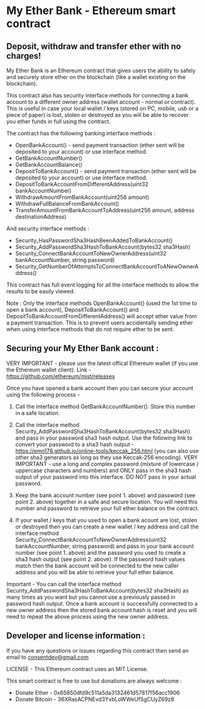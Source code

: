 # My Ether Bank - Ethereum smart contract
## Deposit, withdraw and transfer ether with no charges!

My Ether Bank is an Ethereum contract that gives users the ability to safely and securely store ether on the blockchain (like a wallet existing on the blockchain).

This contract also has security interface methods for connecting a bank account to a different owner address (wallet account - normal or contract).  This is useful in case your local wallet / keys (stored on PC, mobile, usb or a piece of paper) is lost, stolen or destroyed as you will be able to recover you ether funds in full using the contract.

The contract has the following banking interface methods :

* OpenBankAccount() - send payment transaction (ether sent will be deposited to your account) or use interface method.
* GetBankAccountNumber()
* GetBankAccountBalance()
* DepositToBankAccount() - send payment transaction (ether sent will be deposited to your account) or use interface method.
* DepositToBankAccountFromDifferentAddress(uint32 bankAccountNumber)
* WithdrawAmountFromBankAccount(uint256 amount)
* WithdrawFullBalanceFromBankAccount()
* TransferAmountFromBankAccountToAddress(uint256 amount, address destinationAddress)

And security interface methods :

* Security_HasPasswordSha3HashBeenAddedToBankAccount()
* Security_AddPasswordSha3HashToBankAccount(bytes32 sha3Hash)
* Security_ConnectBankAccountToNewOwnerAddress(uint32 bankAccountNumber, string password)
* Security_GetNumberOfAttemptsToConnectBankAccountToANewOwnerAddress()

This contract has full event logging for all the interface methods to allow the results to be easily viewed.

Note : Only the interface methods OpenBankAccount() (used the 1st time to open a bank account), DepositToBankAccount() and DepositToBankAccountFromDifferentAddress() will accept ether value from a payment transaction. This is to prevent users accidentally sending ether when using interface methods that do not require ether to be sent.

## Securing your My Ether Bank account :

VERY IMPORTANT - please use the latest offical Ethereum wallet (if you use the Ethereum wallet client). Link - https://github.com/ethereum/mist/releases

Once you have opened a bank account then you can secure your account using the following process -

1. Call the interface method GetBankAccountNumber(). Store this number in a safe location. 

2. Call the interface method Security_AddPasswordSha3HashToBankAccount(bytes32 sha3Hash) and pass in your password sha3 hash output.
   Use the following link to convert your password to a sha3 hash output - https://emn178.github.io/online-tools/keccak_256.html (you can also use other sha3 generators as long as they use Keccak-256 encoding). VERY IMPORTANT - use a long and complex password (mixture of lowercase / uppercase characters and numbers) and ONLY pass in the sha3 hash output of your password into this interface. DO NOT pass in your actual password.

3. Keep the bank account number (see point 1. above) and password (see point 2. above) together in a safe and secure location. You will need this number and password to retrieve your full ether balance on the contract.
    
4. If your wallet / keys that you used to open a bank acount are lost, stolen or destroyed then you can create a new wallet / key address and call the interface method 
Security_ConnectBankAccountToNewOwnerAddress(uint32 bankAccountNumber, string password) and pass in your bank account number (see point 1. above) and the password you used to create a sha3 hash output (see point 2. above).  If the password hash values match then the bank account will be connected to the new caller address and you will be able to retrieve your full ether balance.

Important - You can call the interface method Security_AddPasswordSha3HashToBankAccount(bytes32 sha3Hash) as many times as you want but you cannot use a previously passed in password hash output.  Once a bank account is successfully connected to a new owner address then the stored bank account hash is reset and you will need to repeat the above process using the new owner address.

## Developer and license information :

If you have any questions or issues regarding this contract then send an email to consentdev@gmail.com 

LICENSE - This Ethereum contract uses an MIT License.

This smart contract is free to use but donations are always welcome :
* Donate Ether - 0x65850dfd9c511a5da3132461d57817f56acc1906
* Donate Bitcoin - 36XRasACPNEvd3YxbLoWWeUfSgCUyZ69z8 